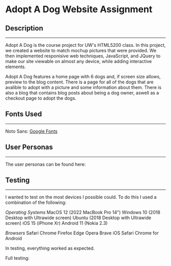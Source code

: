 # Adopt A Dog Website Assignment

## Description
---
Adopt A Dog is the course project for UW's HTML5200 class. In this project, we created a website to match mochup pictures that were provided. We then implemented responisive web techniques, JavaScript, and JQuery to make our site viewable on almost any device, while adding interactive elements.

Adopt A Dog features a home page with 6 dogs and, if screen size allows, preview to the blog content. There is a page for all of the dogs that are avalible to adopt with a picture and some information about them. There is also a blog that contains blog posts about being a dog owner, aswell as a checkout page to adopt the dogs.

## Fonts Used
---
Noto Sans: [Google Fonts](https://fonts.google.com/noto/specimen/Noto+Sans)

## User Personas
---
The user personas can be found here:

## Testing
---
I wanted to test on the most devices I possible could. To do this I used a combination of the following:

*Operating Systems*
MacOS 12 (2022 MacBook Pro 14")
Windows 10 (2018 Desktop with Ultrawide screen)
Ubuntu (2018 Desktop with Ultrawide screen)
iOS 15 (iPhone Xr)
Android 11 (Nokia 2.3)

*Browsers*
Safari
Chrome
Firefox
Edge
Opera
Brave
iOS Safari
Chrome for Android

In testing, everything worked as expected.

Full testing: 
